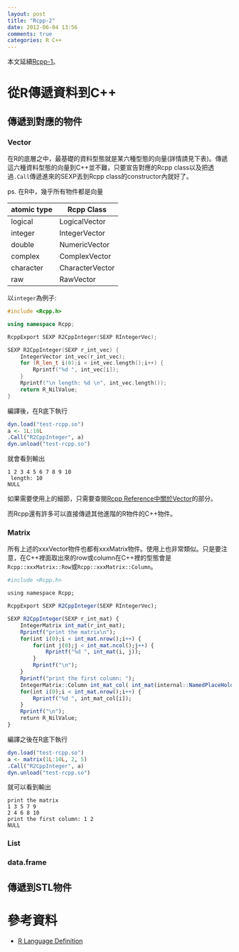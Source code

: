 ```yaml
---
layout: post
title: "Rcpp-2"
date: 2012-06-04 13:56
comments: true
categories: R C++
---
```


本文延續[Rcpp-1](/blog/2012/02/28/rcpp/)。

# 從R傳遞資料到C++ #

## 傳遞到對應的物件 ##

### Vector ###

在R的底層之中，最基礎的資料型態就是某六種型態的向量(詳情請見下表)。傳遞這六種資料型態的向量到C++並不難，只要宣告對應的Rcpp class以及把透過`.Call`傳遞進來的SEXP丟到Rcpp class的constructor內就好了。

ps. 在R中，幾乎所有物件都是向量

atomic type|Rcpp Class
-----------|------------
logical|LogicalVector
integer|IntegerVector
double|NumericVector
complex|ComplexVector
character|CharacterVector
raw|RawVector



以`integer`為例子:

``` cpp test-rcpp.cpp
#include <Rcpp.h>

using namespace Rcpp;

RcppExport SEXP R2CppInteger(SEXP RIntegerVec);

SEXP R2CppInteger(SEXP r_int_vec) {
	IntegerVector int_vec(r_int_vec);
	for (R_len_t i(0);i < int_vec.length();i++) {
		Rprintf("%d ", int_vec[i]);
	}
	Rprintf("\n length: %d \n", int_vec.length());
	return R_NilValue;
}

```

編譯後，在R底下執行

``` r test.R
dyn.load("test-rcpp.so")
a <- 1L:10L
.Call("R2CppInteger", a)
dyn.unload("test-rcpp.so")
```

就會看到輸出

    1 2 3 4 5 6 7 8 9 10 
     length: 10 
    NULL

如果需要使用上的細節，只需要查閱[Rcpp Reference中關於Vector](http://dirk.eddelbuettel.com/code/rcpp/html/classVector.html)的部分。

而Rcpp還有許多可以直接傳遞其他進階的R物件的C++物件。

### Matrix ###

所有上述的xxxVector物件也都有xxxMatrix物件。使用上也非常類似。只是要注意，在C++裡面取出來的row或column在C++裡的型態會是`Rcpp::xxxMatrix::Row`或`Rcpp::xxxMatrix::Column`。

``` r test-rcpp.cpp
#include <Rcpp.h>

using namespace Rcpp;

RcppExport SEXP R2CppInteger(SEXP RIntegerVec);

SEXP R2CppInteger(SEXP r_int_mat) {
	IntegerMatrix int_mat(r_int_mat);
	Rprintf("print the matrix\n");
	for(int i(0);i < int_mat.nrow();i++) {
		for(int j(0);j < int_mat.ncol();j++) {
			Rprintf("%d ", int_mat(i, j));
		}
		Rprintf("\n");
	}
	Rprintf("print the first column: ");
	IntegerMatrix::Column int_mat_col( int_mat(internal::NamedPlaceHolder(), 0 ) );
	for(int i(0);i < int_mat.nrow();i++) {
		Rprintf("%d ", int_mat_col[i]);
	}
	Rprintf("\n");
	return R_NilValue;	
}
```

編譯之後在R底下執行
``` r
dyn.load("test-rcpp.so")
a <- matrix(1L:10L, 2, 5)
.Call("R2CppInteger", a)
dyn.unload("test-rcpp.so")
```

就可以看到輸出

    print the matrix
    1 3 5 7 9 
    2 4 6 8 10 
    print the first column: 1 2 
    NULL

### List ###

### data.frame ###

## 傳遞到STL物件 ##


# 參考資料 #

- [R Language Definition](http://cran.r-project.org/doc/manuals/R-lang.html#Vector-objects)